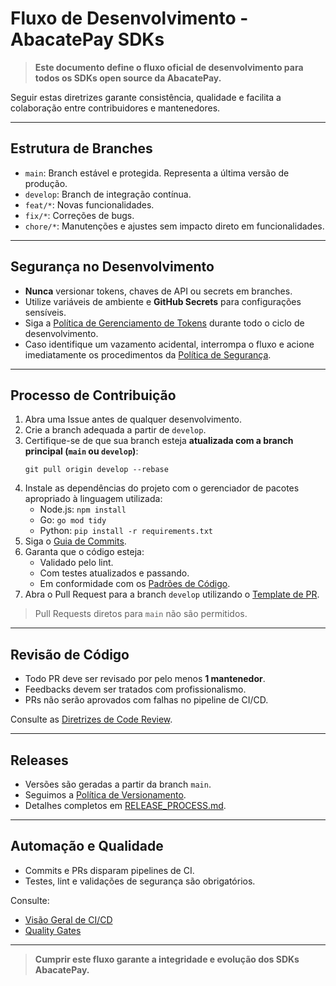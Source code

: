 
# Fluxo de Desenvolvimento - AbacatePay SDKs

> **Este documento define o fluxo oficial de desenvolvimento para todos os SDKs open source da AbacatePay.**

Seguir estas diretrizes garante consistência, qualidade e facilita a colaboração entre contribuidores e mantenedores.

---

## Estrutura de Branches

- `main`: Branch estável e protegida. Representa a última versão de produção.
- `develop`: Branch de integração contínua.
- `feat/*`: Novas funcionalidades.
- `fix/*`: Correções de bugs.
- `chore/*`: Manutenções e ajustes sem impacto direto em funcionalidades.

---

## Segurança no Desenvolvimento

- **Nunca** versionar tokens, chaves de API ou secrets em branches.
- Utilize variáveis de ambiente e **GitHub Secrets** para configurações sensíveis.
- Siga a [Política de Gerenciamento de Tokens](/policies/TOKEN_MANAGEMENT_POLICY.md) durante todo o ciclo de desenvolvimento.
- Caso identifique um vazamento acidental, interrompa o fluxo e acione imediatamente os procedimentos da [Política de Segurança](/policies/SECURITY_POLICY.md).

---

## Processo de Contribuição

1. Abra uma Issue antes de qualquer desenvolvimento.
2. Crie a branch adequada a partir de `develop`.
3. Certifique-se de que sua branch esteja **atualizada com a branch principal (`main` ou `develop`)**:
   ```
   git pull origin develop --rebase
   ```
4. Instale as dependências do projeto com o gerenciador de pacotes apropriado à linguagem utilizada:
    - Node.js: `npm install`
    - Go: `go mod tidy`
    - Python: `pip install -r requirements.txt`
5. Siga o [Guia de Commits](/contributors/COMMIT_GUIDELINES.md).
6. Garanta que o código esteja:
   - Validado pelo lint.
   - Com testes atualizados e passando.
   - Em conformidade com os [Padrões de Código](/contributors/CODING_STANDARDS.md).
7. Abra o Pull Request para a branch `develop` utilizando o [Template de PR](/contributors/PULL_REQUEST_TEMPLATE.md).

> Pull Requests diretos para `main` não são permitidos.

---

## Revisão de Código

- Todo PR deve ser revisado por pelo menos **1 mantenedor**.
- Feedbacks devem ser tratados com profissionalismo.
- PRs não serão aprovados com falhas no pipeline de CI/CD.

Consulte as [Diretrizes de Code Review](/maintainers/CODE_REVIEW_GUIDELINES.md).

---

## Releases

- Versões são geradas a partir da branch `main`.
- Seguimos a [Política de Versionamento](/maintainers/VERSIONING.md).
- Detalhes completos em [RELEASE_PROCESS.md](/maintainers/RELEASE_PROCESS.md).

---

## Automação e Qualidade

- Commits e PRs disparam pipelines de CI.
- Testes, lint e validações de segurança são obrigatórios.

Consulte:
- [Visão Geral de CI/CD](/ci/CI_OVERVIEW.md)
- [Quality Gates](/ci/QUALITY_GATES.md)

---

> **Cumprir este fluxo garante a integridade e evolução dos SDKs AbacatePay.**
